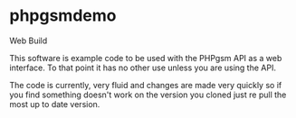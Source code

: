 # phpgsmdemo
Web Build
<p>This software is example code to be used with the PHPgsm API as a web interface. To that point it has no other use unless you are using the API.</p>
<p>The code is currently, very fluid and changes are made very quickly so if you find something doesn't work on the version you cloned just re pull the most up to date version.</p>

